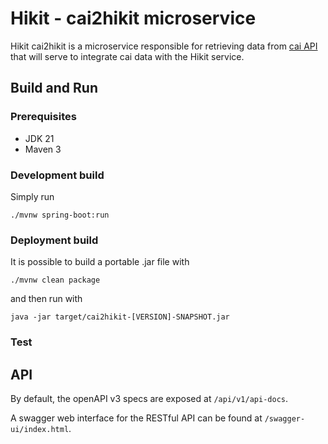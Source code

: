 # Hikit - cai2hikit microservice

Hikit cai2hikit is a microservice responsible for retrieving data from [cai API](https://osm2cai.cai.it/api/) that will serve to integrate cai data with the Hikit service.

## Build and Run

### Prerequisites
- JDK 21
- Maven 3

### Development build

Simply run
```
./mvnw spring-boot:run
```

### Deployment build

It is possible to build a portable .jar file with

```
./mvnw clean package
```
and then run with
```
java -jar target/cai2hikit-[VERSION]-SNAPSHOT.jar
```

### Test

## API

By default, the openAPI v3 specs are exposed at `/api/v1/api-docs`.

A swagger web interface for the RESTful API can be found at `/swagger-ui/index.html`.